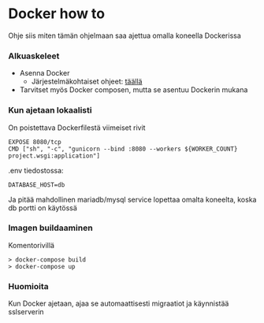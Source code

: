 # Docker how to

Ohje siis miten tämän ohjelmaan saa ajettua omalla koneella Dockerissa

### Alkuaskeleet

- Asenna Docker
  - Järjestelmäkohtaiset ohjeet: [täällä](https://docs.docker.com/get-docker/)
- Tarvitset myös Docker composen, mutta se asentuu Dockerin mukana

### Kun ajetaan lokaalisti

On poistettava Dockerfilestä viimeiset rivit

```
EXPOSE 8080/tcp
CMD ["sh", "-c", "gunicorn --bind :8080 --workers ${WORKER_COUNT} project.wsgi:application"]
```

.env tiedostossa:

```
DATABASE_HOST=db
```

Ja pitää mahdollinen mariadb/mysql service lopettaa omalta koneelta, koska db portti on käytössä

### Imagen buildaaminen

Komentorivillä

```
> docker-compose build
> docker-compose up
```

### Huomioita

Kun Docker ajetaan, ajaa se automaattisesti migraatiot ja käynnistää sslserverin
